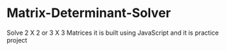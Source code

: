 # Matrix-Determinant-Solver
Solve 2 X 2 or 3 X 3 Matrices
it is built using JavaScript and it is practice project
